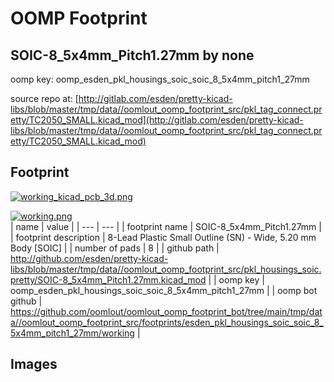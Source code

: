 # OOMP Footprint  
## SOIC-8_5x4mm_Pitch1.27mm  by none  
  
oomp key: oomp_esden_pkl_housings_soic_soic_8_5x4mm_pitch1_27mm  
  
source repo at: [http://gitlab.com/esden/pretty-kicad-libs/blob/master/tmp/data//oomlout_oomp_footprint_src/pkl_tag_connect.pretty/TC2050_SMALL.kicad_mod](http://gitlab.com/esden/pretty-kicad-libs/blob/master/tmp/data//oomlout_oomp_footprint_src/pkl_tag_connect.pretty/TC2050_SMALL.kicad_mod)  
## Footprint  
  
[![working_kicad_pcb_3d.png](working_kicad_pcb_3d_600.png)](working_kicad_pcb_3d.png)  
  
[![working.png](working_600.png)](working.png)  
| name | value | 
| --- | --- | 
| footprint name | SOIC-8_5x4mm_Pitch1.27mm | 
| footprint description | 8-Lead Plastic Small Outline (SN) - Wide, 5.20 mm Body [SOIC] | 
| number of pads | 8 | 
| github path | http://github.com/esden/pretty-kicad-libs/blob/master/tmp/data//oomlout_oomp_footprint_src/pkl_housings_soic.pretty/SOIC-8_5x4mm_Pitch1.27mm.kicad_mod | 
| oomp key | oomp_esden_pkl_housings_soic_soic_8_5x4mm_pitch1_27mm | 
| oomp bot github | https://github.com/oomlout/oomlout_oomp_footprint_bot/tree/main/tmp/data//oomlout_oomp_footprint_src/footprints/esden_pkl_housings_soic_soic_8_5x4mm_pitch1_27mm/working | 
## Images  
